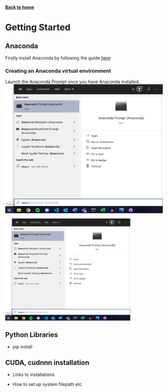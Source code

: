 [__Back to home__](index.md)

# Getting Started

## Anaconda

Firstly install Anaconda by following the guide [here](https://docs.anaconda.com/anaconda/install/)

### Creating an Anaconda virtual environment
Launch the Anaconda Prompt once you have Anaconda installed.
![Anaconda Promt](assets/startmenu.png)

<img src="assets/startmenu.png" alt="Start Menu" width="400"/>

## Python Libraries
- pip install

## CUDA, cudnnn installation
- Links to installations

- How to set up system filepath etc

